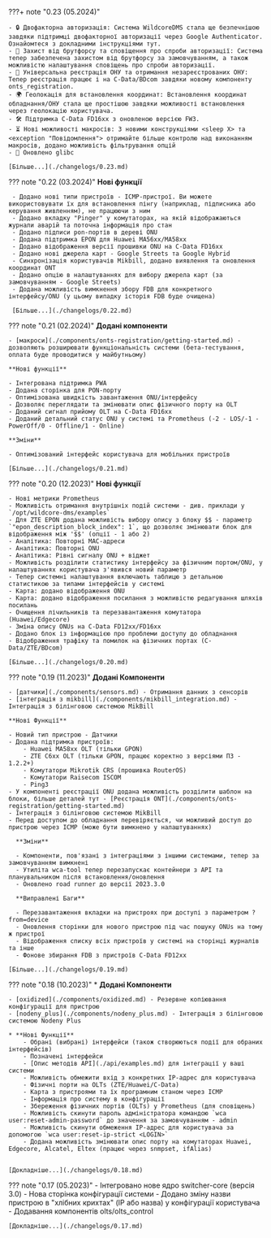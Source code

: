???+ note "0.23 (05.2024)"

    - 🔒 Двофакторна авторизація: Система WildcoreDMS стала ще безпечнішою завдяки підтримці двофакторної авторизації через Google Authenticator. Ознайомтеся з докладними інструкціями тут.
    - 🔐 Захист від брутфорсу та сповіщення про спроби авторизації: Система тепер забезпечена захистом від брутфорсу за замовчуванням, а також можливістю налаштування сповіщень про спроби авторизації.
    - 🔄 Універсальна реєстрація ОНУ та отримання незареєстрованих ОНУ: Тепер реєстрація працює і на C-Data/BDcom завдяки новому компоненту onts_registration.
    - 🌍 Геолокація для встановлення координат: Встановлення координат обладнання/ОНУ стала ще простішою завдяки можливості встановлення через геолокацію користувача.
    - 🛠 Підтримка C-Data FD16xx з оновленою версією FW3. 
    - ⏳ Нові можливості макросів: З новими конструкціями <sleep X> та <exception "Повідомлення"> отримайте більше контролю над виконанням макросів, додано можливість фільтрування опцій
    - 🔧 Оновлено glibc 
        
    [Більше...](./changelogs/0.23.md)

??? note "0.22 (03.2024)"
     **Нові функції**
    
     - Додано нові типи пристроїв - ICMP-пристрої. Ви можете використовувати їх для встановлення пінгу (наприклад, підписника або керування живленням), не працюючи з ним
     - Додано вкладку "Pinger" у комутаторах, на якій відображаються журнали аварій та поточна інформація про стан
     - Додано підписи pon-портів в дереві ONU
     - Додана підтримка EPON для Huawei MA56xx/MA58xx
     - Додано відображення версії прошивки ONU на C-Data FD16xx
     - Додано нові джерела карт - Google Streets та Google Hybrid
     - Синхронізація користувачів Mikbill, додано виявлення та оновлення координат ONT
     - Додано опцію в налаштуваннях для вибору джерела карт (за замовчуванням - Google Streets)
     - Додана можливість вимкнення збору FDB для конкретного інтерфейсу/ONU (у цьому випадку історія FDB буде очищена)
    
     [Більше...](./changelogs/0.22.md)

??? note "0.21 (02.2024)"
    **Додані компоненти**

    - [макроси](./components/onts-registration/getting-started.md) - дозволяють розширювати функціональність системи (бета-тестування, оплата буде проводитися у майбутньому)

    **Нові функції**
    
    - Інтегрована підтримка PWA
    - Додана сторінка для PON-порту
    - Оптимізована швидкість завантаження ONU/інтерфейсу
    - Дозволяє переглядати та змінювати опис фізичного порту на OLT
    - Доданий сигнал прийому OLT на C-Data FD16xx
    - Доданий детальний статус ONU у системі та Prometheus (-2 - LOS/-1 - PowerOff/0 - Offline/1 - Online)

    **Зміни**
    
    - Оптимізований інтерфейс користувача для мобільних пристроїв

    [Більше...](./changelogs/0.21.md)

??? note "0.20 (12.2023)"
    **Нові функції**
    
    - Нові метрики Prometheus
    - Можливість отримання внутрішніх подій системи - див. приклади у `/opt/wildcore-dms/examples`
    - Для ZTE EPON додана можливість вибору опису з блоку $$ - параметр `"epon_description_block_index": 1`, що дозволяє змінювати блок для відображення між '$$' (опції - 1 або 2)
    - Аналітика: Повторні MAC-адреси
    - Аналітика: Повторні ONU
    - Аналітика: Рівні сигналу ONU + віджет
    - Можливість розділити статистику інтерфейсу за фізичним портом/ONU, у налаштуваннях користувача з'явився новий параметр
    - Тепер системні налаштування включають таблицю з детальною статистикою за типами інтерфейсів у системі
    - Карта: додано відображення ONU
    - Карта: додано відображення посилання з можливістю редагування шляхів посилань
    - Очищення лічильників та перезавантаження комутатора (Huawei/Edgecore)
    - Зміна опису ONUs на C-Data FD12xx/FD16xx
    - Додано блок із інформацією про проблеми доступу до обладнання
    - Відображення трафіку та помилок на фізичних портах (C-Data/ZTE/BDcom)

    [Більше...](./changelogs/0.20.md)


??? note "0.19 (11.2023)"
    **Додані Компоненти**

    - [датчики](./components/sensors.md) - Отримання данних з сенсорів
    - [інтеграція з mikbill](./components/mikbill_integration.md) - Інтеграція з білінговою системою MikBill
    
    **Нові Функції**

    - Новий тип пристрою - Датчики
    - Додана підтримка пристроїв:
        - Huawei MA58xx OLT (тільки GPON)
        - ZTE C6xx OLT (тільки GPON, працює коректно з версіями ПЗ - 1.2.2+)
        - Комутатори Mikrotik CRS (прошивка RouterOS)
        - Комутатори Raisecom ISCOM
        - Ping3
    - У компоненті реєстрації ONU додана можливість розділити шаблон на блоки, більше деталей тут - [Реєстрація ONT](./components/onts-registration/getting-started.md)
    - Інтеграція з білінговою системою MikBill
    - Перед доступом до обладнання перевіряється, чи можливий доступ до пристрою через ICMP (може бути вимкнено у налаштуваннях)

      **Зміни**

      - Компоненти, пов'язані з інтеграціями з іншими системами, тепер за замовчуванням вимкнені
      - Утиліта wca-tool тепер перезапускає контейнери з API та планувальником після встановлення/оновлення
      - Оновлено road runner до версії 2023.3.0

      **Виправлені Баги**

      - Перезавантаження вкладки на пристроях при доступі з параметром ?from=device
      - Оновлення сторінки для нового пристрою під час пошуку ONUs на тому ж пристрої
      - Відображення списку всіх пристроїв у системі на сторінці журналів та інше
      - Фонове збирання FDB з пристроїв C-Data FD12xx
    
    [Більше...](./changelogs/0.19.md)

??? note "0.18 (10.2023)"
    * **Додані Компоненти**
    
    - [oxidized](./components/oxidized.md) - Резервне копіювання конфігурації для пристрою
    - [nodeny_plus](./components/nodeny_plus.md) - Інтеграція з білінговою системою Nodeny Plus

    * **Нові Функції**
        - Обрані (вибрані) інтерфейси (також створюються події для обраних інтерфейсів)
        - Позначені інтерфейси
        - [Опис методів API](./api/examples.md) для інтеграції у ваші системи
        - Можливість обмежити вхід з конкретних IP-адрес для користувача
        - Фізичні порти на OLTs (ZTE/Huawei/C-Data)
        - Карта з пристроями та їх програмним станом через ICMP
        - Інформація про систему в конфігурації
        - Збереження фізичних портів (OLTs) у Prometheus (для сповіщень)
        - Можливість скинути пароль адміністратора командою `wca user:reset-admin-password` до значення за замовчуванням - admin
        - Можливість скинути обмеження IP-адрес для користувача за допомогою `wca user:reset-ip-strict <LOGIN>`
        - Додана можливість змінювати опис порту на комутаторах Huawei, Edgecore, Alcatel, Eltex (працює через snmpset, ifAlias)
    

    [Докладніше...](./changelogs/0.18.md) 

??? note "0.17 (05.2023)"
    - Інтегровано нове ядро switcher-core (версія 3.0)
    - Нова сторінка конфігурації системи
    - Додано зміну назви пристрою в "хлібних крихтах" (IP або назва) у конфігурації користувача
    - Додавання компонентів olts/olts_control

    [Докладніше...](./changelogs/0.17.md) 

